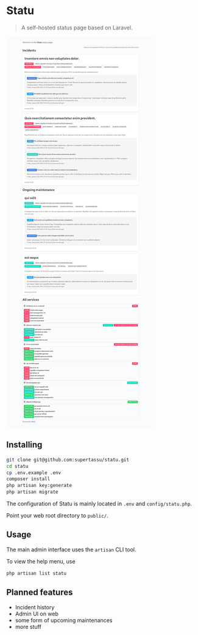 # Statu

> A self-hosted status page based on Laravel.

![Preview image](docs/preview.png)

## Installing

```bash
git clone git@github.com:supertassu/statu.git
cd statu
cp .env.example .env
composer install
php artisan key:generate
php artisan migrate
```

The configuration of Statu is mainly located in `.env` and `config/statu.php`.

Point your web root directory to `public/`.

## Usage

The main admin interface uses the `artisan` CLI tool.

To view the help menu, use

```bash
php artisan list statu
```

## Planned features

- Incident history
- Admin UI on web
- some form of upcoming maintenances
- more stuff

